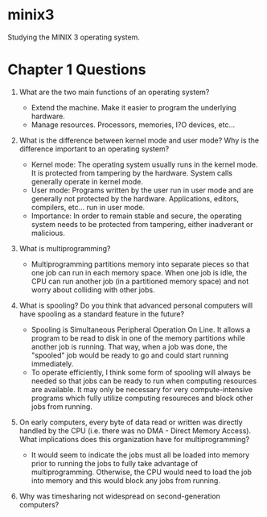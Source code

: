 # minix3
Studying the MINIX 3 operating system.

# Chapter 1 Questions

1. What are the two main functions of an operating system?

    * Extend the machine. Make it easier to program the underlying hardware.
    * Manage resources. Processors, memories, I?O devices, etc...

2. What is the difference between kernel mode and user mode?  Why is the difference important to an operating system?

    * Kernel mode: The operating system usually runs in the kernel mode.  It is protected from tampering by the hardware. System calls generally operate in kernel mode.
    * User mode: Programs written by the user run in user mode and are generally not protected by the hardware. Applications, editors, compilers, etc... run in user mode.
    * Importance: In order to remain stable and secure, the operating system needs to be protected from tampering, either inadverant or malicious.

3. What is multiprogramming?

    * Multiprogramming partitions memory into separate pieces so that one job can run in each memory space. When one job is idle, the CPU can run another job (in a partitioned memory space) and not worry about colliding with other jobs.

4. What is spooling? Do you think that advanced personal computers will have spooling as a standard feature in the future?

    * Spooling is Simultaneous Peripheral Operation On Line.  It allows a program to be read to disk in one of the memory partitions while another job is running.  That way, when a job was done, the "spooled" job would be ready to go and could start running immediately.  
    * To operate efficiently, I think some form of spooling will always be needed so that jobs can be ready to run when computing resources are available.  It may only be necessary for very compute-intensive programs which fully utilize computing resoureces and block other jobs from running.

5. On early computers, every byte of data read or written was directly handled by the CPU (i.e. there was no DMA - Direct Memory Access). What implications does this organization have for multiprogramming?

    * It would seem to indicate the jobs must all be loaded into memory prior to running the jobs to fully take advantage of multiprogramming.  Otherwise, the CPU would need to load the job into memory and this would block any jobs from running.

6. Why was timesharing not widespread on second-generation computers?

